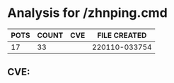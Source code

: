 # Analysis for /zhnping.cmd
| POTS | COUNT | CVE | FILE CREATED |
|---|---|---|---|
| 17 | 33 | | 220110-033754 |

## CVE: 